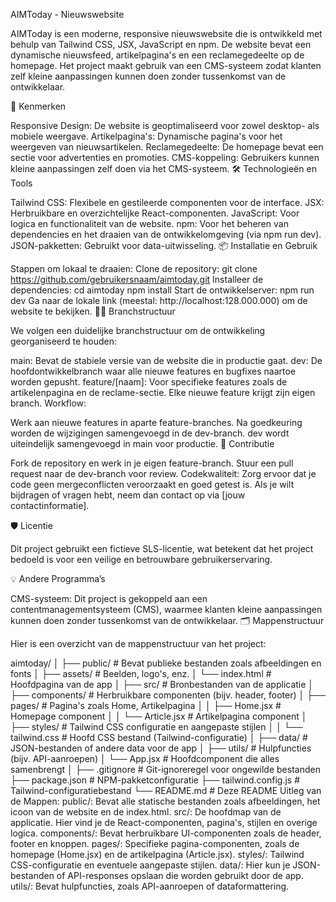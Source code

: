 AIMToday - Nieuwswebsite

AIMToday is een moderne, responsive nieuwswebsite die is ontwikkeld met behulp van Tailwind CSS, JSX, JavaScript en npm. De website bevat een dynamische nieuwsfeed, artikelpagina's en een reclamegedeelte op de homepage. Het project maakt gebruik van een CMS-systeem zodat klanten zelf kleine aanpassingen kunnen doen zonder tussenkomst van de ontwikkelaar.

🌟 Kenmerken

Responsive Design: De website is geoptimaliseerd voor zowel desktop- als mobiele weergave.
Artikelpagina's: Dynamische pagina's voor het weergeven van nieuwsartikelen.
Reclamegedeelte: De homepage bevat een sectie voor advertenties en promoties.
CMS-koppeling: Gebruikers kunnen kleine aanpassingen zelf doen via het CMS-systeem.
🛠️ Technologieën en Tools

Tailwind CSS: Flexibele en gestileerde componenten voor de interface.
JSX: Herbruikbare en overzichtelijke React-componenten.
JavaScript: Voor logica en functionaliteit van de website.
npm: Voor het beheren van dependencies en het draaien van de ontwikkelomgeving (via npm run dev).
JSON-pakketten: Gebruikt voor data-uitwisseling.
📦 Installatie en Gebruik

Stappen om lokaal te draaien:
Clone de repository:
git clone https://github.com/gebruikersnaam/aimtoday.git
Installeer de dependencies:
cd aimtoday
npm install
Start de ontwikkelserver:
npm run dev
Ga naar de lokale link (meestal: http://localhost:128.000.000) om de website te bekijken.
🧑‍💻 Branchstructuur

We volgen een duidelijke branchstructuur om de ontwikkeling georganiseerd te houden:

main: Bevat de stabiele versie van de website die in productie gaat.
dev: De hoofdontwikkelbranch waar alle nieuwe features en bugfixes naartoe worden gepusht.
feature/[naam]: Voor specifieke features zoals de artikelenpagina en de reclame-sectie. Elke nieuwe feature krijgt zijn eigen branch.
Workflow:

Werk aan nieuwe features in aparte feature-branches.
Na goedkeuring worden de wijzigingen samengevoegd in de dev-branch.
dev wordt uiteindelijk samengevoegd in main voor productie.
🤝 Contributie

Fork de repository en werk in je eigen feature-branch.
Stuur een pull request naar de dev-branch voor review.
Codekwaliteit: Zorg ervoor dat je code geen mergeconflicten veroorzaakt en goed getest is.
Als je wilt bijdragen of vragen hebt, neem dan contact op via [jouw contactinformatie].

🛡️ Licentie

Dit project gebruikt een fictieve SLS-licentie, wat betekent dat het project bedoeld is voor een veilige en betrouwbare gebruikerservaring.

💡 Andere Programma’s

CMS-systeem: Dit project is gekoppeld aan een contentmanagementsysteem (CMS), waarmee klanten kleine aanpassingen kunnen doen zonder tussenkomst van de ontwikkelaar.
🗂️ Mappenstructuur

Hier is een overzicht van de mappenstructuur van het project:

aimtoday/
│
├── public/                # Bevat publieke bestanden zoals afbeeldingen en fonts
│   ├── assets/            # Beelden, logo's, enz.
│   └── index.html         # Hoofdpagina van de app
│
├── src/                   # Bronbestanden van de applicatie
│   ├── components/        # Herbruikbare componenten (bijv. header, footer)
│   ├── pages/             # Pagina's zoals Home, Artikelpagina
│   │   ├── Home.jsx       # Homepage component
│   │   └── Article.jsx    # Artikelpagina component
│   ├── styles/            # Tailwind CSS configuratie en aangepaste stijlen
│   │   └── tailwind.css   # Hoofd CSS bestand (Tailwind-configuratie)
│   ├── data/              # JSON-bestanden of andere data voor de app
│   ├── utils/             # Hulpfuncties (bijv. API-aanroepen)
│   └── App.jsx            # Hoofdcomponent die alles samenbrengt
│
├── .gitignore             # Git-ignoreregel voor ongewilde bestanden
├── package.json           # NPM-pakketconfiguratie
├── tailwind.config.js     # Tailwind-configuratiebestand
└── README.md              # Deze README
Uitleg van de Mappen:
public/: Bevat alle statische bestanden zoals afbeeldingen, het icoon van de website en de index.html.
src/: De hoofdmap van de applicatie. Hier vind je de React-componenten, pagina's, stijlen en overige logica.
components/: Bevat herbruikbare UI-componenten zoals de header, footer en knoppen.
pages/: Specifieke pagina-componenten, zoals de homepage (Home.jsx) en de artikelpagina (Article.jsx).
styles/: Tailwind CSS-configuratie en eventuele aangepaste stijlen.
data/: Hier kun je JSON-bestanden of API-responses opslaan die worden gebruikt door de app.
utils/: Bevat hulpfuncties, zoals API-aanroepen of dataformattering.

